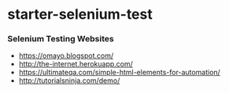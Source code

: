 # starter-selenium-test

### Selenium Testing Websites
- https://omayo.blogspot.com/
- http://the-internet.herokuapp.com/
- https://ultimateqa.com/simple-html-elements-for-automation/
- http://tutorialsninja.com/demo/